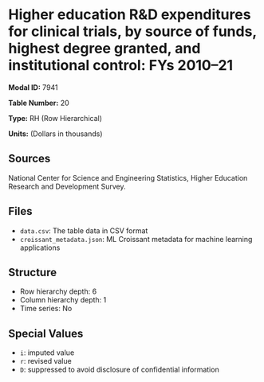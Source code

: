 # Higher education R&D expenditures for clinical trials, by source of funds, highest degree granted, and institutional control: FYs 2010&#8211;21

**Modal ID:** 7941

**Table Number:** 20

**Type:** RH (Row Hierarchical)

**Units:** (Dollars in thousands)

## Sources

National Center for Science and Engineering Statistics, Higher Education Research and Development Survey.

## Files

- `data.csv`: The table data in CSV format
- `croissant_metadata.json`: ML Croissant metadata for machine learning applications

## Structure

- Row hierarchy depth: 6
- Column hierarchy depth: 1
- Time series: No

## Special Values

- `i`: imputed value
- `r`: revised value
- `D`: suppressed to avoid disclosure of confidential information
